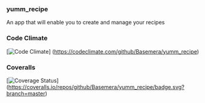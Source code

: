 ### yumm_recipe
An app that will enable you to create and manage your recipes

### Code Climate
[![Code Climate](https://codeclimate.com/github/Basemera/yumm_recipe.svg)]
(https://codeclimate.com/github/Basemera/yumm_recipe)

### Coveralls
[![Coverage Status](https://coveralls.io/repos/github/Basemera/yumm_recipe/badge.svg?branch=master)]
(https://coveralls.io/repos/github/Basemera/yumm_recipe/badge.svg?branch=master)



